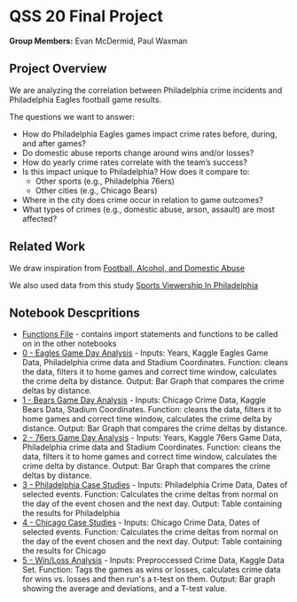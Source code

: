 # QSS 20 Final Project

**Group Members:** Evan McDermid, Paul Waxman 

## Project Overview

We are analyzing the correlation between Philadelphia crime incidents and Philadelphia Eagles football game results.

The questions we want to answer:

- How do Philadelphia Eagles games impact crime rates before, during, and after games?
- Do domestic abuse reports change around wins and/or losses?
- How do yearly crime rates correlate with the team’s success?
- Is this impact unique to Philadelphia? How does it compare to:
  - Other sports (e.g., Philadelphia 76ers)
  - Other cities (e.g., Chicago Bears)
- Where in the city does crime occur in relation to game outcomes?
- What types of crimes (e.g., domestic abuse, arson, assault) are most affected?


## Related Work

We draw inspiration from [Football, Alcohol, and Domestic Abuse](https://www.sciencedirect.com/science/article/pii/S004727272300213X)

We also used data from this study [Sports Viewership In Philadelphia](https://d101vc9winf8ln.cloudfront.net/documents/49536/original/Sports_Viewership_in_the_Philadelphia-Camden-Wilmington__PA-NJ-DE-MD_Metropolitan_Area.pdf?1714499267)

## Notebook Descpritions 

- [Functions File](https://github.com/pwax1120/mcdermid_waxman_final_project/blob/main/code/utils.ipynb) - contains import statements and functions to be called on in the other notebooks
- [0 - Eagles Game Day Analysis](https://github.com/pwax1120/mcdermid_waxman_final_project/blob/main/code/00_eagles_gameday_analysis.ipynb) - Inputs: Years, Kaggle Eagles Game Data, Philadelphia crime data and Stadium Coordinates. Function: cleans the data, filters it to home games and correct time window, calculates the crime delta by distance. Output: Bar Graph that compares the crime deltas by distance. 
- [1 - Bears Game Day Analysis](https://github.com/pwax1120/mcdermid_waxman_final_project/blob/main/code/01_bears_gameday_analysis.ipynb) - Inputs: Chicago Crime Data, Kaggle Bears Data, Stadium Coordinates. Function: cleans the data, filters it to home games and correct time window, calculates the crime delta by distance. Output: Bar Graph that compares the crime deltas by distance. 
- [2 - 76ers Game Day Analysis](https://github.com/pwax1120/mcdermid_waxman_final_project/blob/main/code/02_sixers_gameday_analysis.ipynb) - Inputs: Years, Kaggle 76ers Game Data, Philadelphia crime data and Stadium Coordinates. Function: cleans the data, filters it to home games and correct time window, calculates the crime delta by distance. Output: Bar Graph that compares the crime deltas by distance. 
- [3 - Philadelphia Case Studies](https://github.com/pwax1120/mcdermid_waxman_final_project/blob/main/code/03_philly_casestudies.ipynb) - Inputs: Philadelphia Crime Data, Dates of selected events. Function: Calculates the crime deltas from normal on the day of the event chosen and the next day. Output: Table containing the results for Philadelphia
- [4 - Chicago Case Studies](https://github.com/pwax1120/mcdermid_waxman_final_project/blob/main/code/04_chicago_casestudies.ipynb) - Inputs: Chicago Crime Data, Dates of selected events. Function: Calculates the crime deltas from normal on the day of the event chosen and the next day. Output: Table containing the results for Chicago
- [5 - Win/Loss Analysis](https://github.com/pwax1120/mcdermid_waxman_final_project/blob/main/code/05_win_loss_analysis.ipynb) - Inputs: Preproccessed Crime Data, Kaggle Data Set. Function: Tags the games as wins or losses, calculates crime data for wins vs. losses and then run's a t-test on them. Output: Bar graph showing the average and deviations, and a T-test value. 

  
